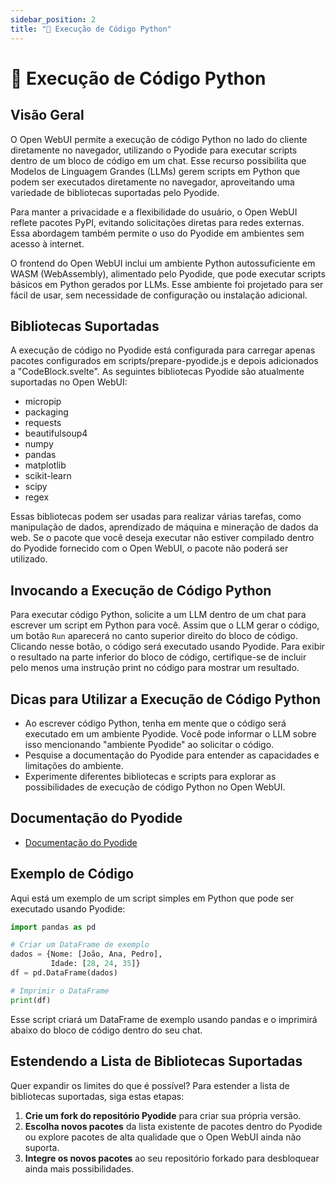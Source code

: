 ```yaml
---
sidebar_position: 2
title: "🐍 Execução de Código Python"
---
```


# 🐍 Execução de Código Python

## Visão Geral

O Open WebUI permite a execução de código Python no lado do cliente diretamente no navegador, utilizando o Pyodide para executar scripts dentro de um bloco de código em um chat. Esse recurso possibilita que Modelos de Linguagem Grandes (LLMs) gerem scripts em Python que podem ser executados diretamente no navegador, aproveitando uma variedade de bibliotecas suportadas pelo Pyodide.

Para manter a privacidade e a flexibilidade do usuário, o Open WebUI reflete pacotes PyPI, evitando solicitações diretas para redes externas. Essa abordagem também permite o uso do Pyodide em ambientes sem acesso à internet.

O frontend do Open WebUI inclui um ambiente Python autossuficiente em WASM (WebAssembly), alimentado pelo Pyodide, que pode executar scripts básicos em Python gerados por LLMs. Esse ambiente foi projetado para ser fácil de usar, sem necessidade de configuração ou instalação adicional.

## Bibliotecas Suportadas

A execução de código no Pyodide está configurada para carregar apenas pacotes configurados em scripts/prepare-pyodide.js e depois adicionados a "CodeBlock.svelte". As seguintes bibliotecas Pyodide são atualmente suportadas no Open WebUI:

* micropip
* packaging
* requests
* beautifulsoup4
* numpy
* pandas
* matplotlib
* scikit-learn
* scipy
* regex

Essas bibliotecas podem ser usadas para realizar várias tarefas, como manipulação de dados, aprendizado de máquina e mineração de dados da web. Se o pacote que você deseja executar não estiver compilado dentro do Pyodide fornecido com o Open WebUI, o pacote não poderá ser utilizado.

## Invocando a Execução de Código Python

Para executar código Python, solicite a um LLM dentro de um chat para escrever um script em Python para você. Assim que o LLM gerar o código, um botão `Run` aparecerá no canto superior direito do bloco de código. Clicando nesse botão, o código será executado usando Pyodide. Para exibir o resultado na parte inferior do bloco de código, certifique-se de incluir pelo menos uma instrução print no código para mostrar um resultado.

## Dicas para Utilizar a Execução de Código Python

* Ao escrever código Python, tenha em mente que o código será executado em um ambiente Pyodide. Você pode informar o LLM sobre isso mencionando "ambiente Pyodide" ao solicitar o código.
* Pesquise a documentação do Pyodide para entender as capacidades e limitações do ambiente.
* Experimente diferentes bibliotecas e scripts para explorar as possibilidades de execução de código Python no Open WebUI.

## Documentação do Pyodide

* [Documentação do Pyodide](https://pyodide.org/en/stable/)

## Exemplo de Código

Aqui está um exemplo de um script simples em Python que pode ser executado usando Pyodide:

```python
import pandas as pd

# Criar um DataFrame de exemplo
dados = {Nome: [João, Ana, Pedro],
         Idade: [28, 24, 35]}
df = pd.DataFrame(dados)

# Imprimir o DataFrame
print(df)
```

Esse script criará um DataFrame de exemplo usando pandas e o imprimirá abaixo do bloco de código dentro do seu chat.

## Estendendo a Lista de Bibliotecas Suportadas

Quer expandir os limites do que é possível? Para estender a lista de bibliotecas suportadas, siga estas etapas:

1. **Crie um fork do repositório Pyodide** para criar sua própria versão.
2. **Escolha novos pacotes** da lista existente de pacotes dentro do Pyodide ou explore pacotes de alta qualidade que o Open WebUI ainda não suporta.
3. **Integre os novos pacotes** ao seu repositório forkado para desbloquear ainda mais possibilidades.
